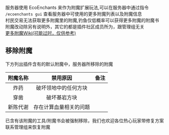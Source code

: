服务器使用 EcoEnchants 来作为附魔扩展玩法,可以在服务器中通过指令 `/ecoenchants gui` 查看服务器中可使用的更多附魔列表以及附魔信息  
村民交易无法获取更多附魔里的附魔,钓鱼仅低概率可以获得更多附魔的附魔书  
附魔改动除另有说明外，其它的都是插件社区成员所为，跟管理组无关  
[更多附魔Wiki(可能过时，仅供参考)](https://xiaomomi.gitbook.io/ecoenchants/fu-mo/suo-you-fu-mo)

## 移除附魔
下方列出插件含有的默认附魔中，服务器所移除的附魔

|  附魔名称   |               禁用原因               |                            备注                            |
| :---------: | :----------------------------------: | :--------------------------------------------------------: |
|炸药|破坏领地中的任何方块|
|穿凿|破坏基岩方块|
|新陈代谢|存在计算血量相关的问题|

已含有该附魔的工具/附魔书会被强制移除，我们也欢迎各位热心玩家带修复方案联系管理组来恢复附魔